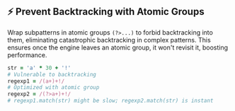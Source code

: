## ⚡ Prevent Backtracking with Atomic Groups
Wrap subpatterns in atomic groups `(?>...)` to forbid backtracking into them, eliminating catastrophic backtracking in complex patterns. This ensures once the engine leaves an atomic group, it won't revisit it, boosting performance.

```ruby
str = 'a' * 30 + '!'
# Vulnerable to backtracking
regexp1 = /(a+)+!/
# Optimized with atomic group
regexp2 = /(?>a+)+!/
# regexp1.match(str) might be slow; regexp2.match(str) is instant
```